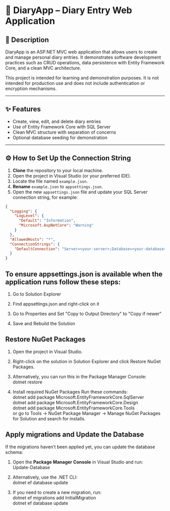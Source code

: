 # 📘 DiaryApp – Diary Entry Web Application

## 📌 Description

DiaryApp is an ASP.NET MVC web application that allows users to create and manage personal diary entries. It demonstrates software development practices such as CRUD operations, data persistence with Entity Framework Core, and a clean MVC architecture.

This project is intended for learning and demonstration purposes. It is not intended for production use and does not include authentication or encryption mechanisms.

---

## ✨ Features

- Create, view, edit, and delete diary entries
- Use of Entity Framework Core with SQL Server
- Clean MVC structure with separation of concerns
- Optional database seeding for demonstration

---

## ⚙️ How to Set Up the Connection String

1. **Clone** the repository to your local machine.
2. Open the project in Visual Studio (or your preferred IDE).
3. Locate the file named `example.json`.
4. **Rename** `example.json` to `appsettings.json`.
5. Open the new `appsettings.json` file and update your SQL Server connection string, for example:

```json
{
  "Logging": {
    "LogLevel": {
      "Default": "Information",
      "Microsoft.AspNetCore": "Warning"
    }
  },
  "AllowedHosts": "*",
  "ConnectionStrings": {
    "DefaultConnection": "Server=<your-server>;Database=<your-database>;Trusted_Connection=True;TrustServerCertificate=True;"
  }
}
```

## To ensure appsettings.json is available when the application runs follow these steps:
1. Go to Solution Explorer

2. Find appsettings.json and right-click on it

3. Go to Properties and Set "Copy to Output Directory" to "Copy if newer"

4. Save and Rebuild the Solution
   


## Restore NuGet Packages

1. Open the project in Visual Studio.
2. Right-click on the solution in Solution Explorer and click Restore NuGet Packages.
3. Alternatively, you can run this in the Package Manager Console:\
dotnet restore

4. Install required NuGet Packages
Run these commands:\
dotnet add package Microsoft.EntityFrameworkCore.SqlServer\
dotnet add package Microsoft.EntityFrameworkCore.Design\
dotnet add package Microsoft.EntityFrameworkCore.Tools\
or go to Tools -> NuGet Package Manager -> Manage NuGet Packages for Solution and search for installs.

## Apply migrations and Update the Database

If the migrations haven’t been applied yet, you can update the database schema:

1. Open the **Package Manager Console** in Visual Studio and run:\
Update-Database


3. Alternatively, use the .NET CLI:\
dotnet ef database update

5. If you need to create a new migration, run:\
dotnet ef migrations add InitialMigration\
dotnet ef database update  


